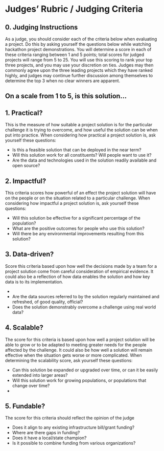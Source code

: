 
# Judges’ Rubric / Judging Criteria

##  0. Judging Instructions

As a judge, you should consider each of the criteria below when evaluating a project. Do this by asking yourself the questions below while watching hackathon project demonstrations. You will determine a score in each of these criteria ranging between 1 and 5 points; total scores for judged projects will range from 5 to 25. You will use this scoring to rank your top three projects, and you may use your discretion on ties. Judges may then commonly agree upon the three leading projects which they have ranked highly, and judges may continue further discussion among themselves to determine the top 3 when no clear winners are apparent.

## On a scale from 1 to 5, is this solution...

##  1. Practical?

This is the measure of how suitable a project solution is for the particular challenge it is trying to overcome, and how useful the solution can be when put into practice. When considering how practical a project solution is, ask yourself these questions:

* Is this a feasible solution that can be deployed in the near term?
* Will this solution work for all constituents? Will people want to use it?
* Are the data and technologies used in the solution readily available and open source?

##  2. Impactful?

This criteria scores how powerful of an effect the project solution will have on the people or on the situation related to a particular challenge. When considering how impactful a project solution is, ask yourself these questions:

* Will this solution be effective for a significant percentage of the population?
* What are the positive outcomes for people who use this solution?
* Will there be any environmental improvements resulting from this solution?
 
##  3. Data-driven?

Score this criteria based upon how well the decisions made by a team for a project solution come from careful consideration of empirical evidence. It could also be a reflection of how data enables the solution and how key data is to its implementation.

* 
* Are the data sources referred to by the solution regularly maintained and refreshed, of good quality, official?
* Does the solution demonstrably overcome a challenge using real world data?

##  4. Scalable?

The score for this criteria is based upon how well a project solution will be able to grow or to be adapted to meeting greater needs for the people affected by the challenge. It could also be how well a solution will remain effective when the situation gets worse or more complicated.  When determining the scalability score, ask yourself these questions:

* Can this solution be expanded or upgraded over time, or can it be easily extended into larger areas?
* Will this solution work for growing populations, or populations that change over time?
* 

##  5. Fundable?

The score for this criteria should reflect the opinion of the judge 

* Does it align to any existing infrastructure bill/grant funding?
* Where are there gaps in funding?
* Does it have a local/state champion?
* Is it possible to combine funding from various organizations?
